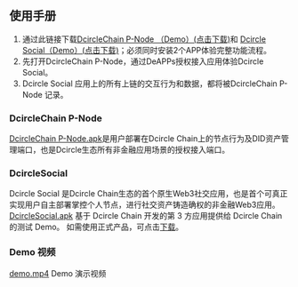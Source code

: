 ## 使用手册

1. 通过此链接下载[DcircleChain P-Node （Demo）(点击下载)](https://chain.yunhuaitech.com)和 [Dcircle Social（Demo）(点击下载)](https://chain.yunhuaitech.com)；必须同时安装2个APP体验完整功能流程。
2. 先打开DcircleChain P-Node，通过DeAPPs授权接入应用体验Dcircle Social。
3. Dcircle Social 应用上的所有上链的交互行为和数据，都将被DcircleChain P-Node 记录。

### DcircleChain P-Node
[DcircleChain P-Node.apk](DcircleChain%20P-Node.apk)是用户部署在Dcircle Chain上的节点行为及DID资产管理端口，也是Dcircle生态所有非金融应用场景的授权接入端口。

### DcircleSocial
Dcircle Social 是Dcircle Chain生态的首个原生Web3社交应用，也是首个可真正实现用户自主部署掌控个人节点，进行社交资产铸造确权的非金融Web3应用。
[DcircleSocial.apk](https://github.com/wanxiang-blockchain/2023WXH-DcircleChain/releases/download/DcircleChain/DcircleSocial.apk) 基于 Dcircle Chain 开发的第 3 方应用提供给 Dcircle Chain 的测试 Demo。
如需使用正式产品，可点击[下载](https://dcircle.io)。

### Demo 视频
[demo.mp4](demo.mp4) Demo 演示视频